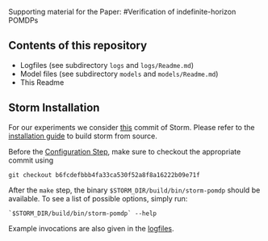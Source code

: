 Supporting material for the Paper:
#Verification of indefinite-horizon POMDPs


## Contents of this repository

* Logfiles (see subdirectory `logs` and `logs/Readme.md`)
* Model files (see subdirectory `models` and `models/Readme.md`)
* This Readme


## Storm Installation

For our experiments we consider [this](https://github.com/moves-rwth/storm/commit/b6fcdefbbb4fa33ca530f52a8f8a16222b09e71f) commit of Storm.
Please refer to the [installation guide](http://www.stormchecker.org/documentation/obtain-storm/build.html) to build storm from source.

Before the [Configuration Step](http://www.stormchecker.org/documentation/obtain-storm/build.html#configuration-step), make sure to checkout the appropriate commit using
```
git checkout b6fcdefbbb4fa33ca530f52a8f8a16222b09e71f
```

After the `make` step, the binary `$STORM_DIR/build/bin/storm-pomdp` should be available.
To see a list of possible options, simply run:
```
`$STORM_DIR/build/bin/storm-pomdp` --help
```
Example invocations are also given in the [logfiles](https://github.com/moves-rwth/indefinite-horizon-pomdps/tree/master/logs).